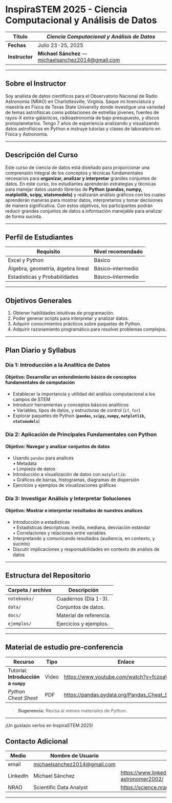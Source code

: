 <!-- README.md -->
# InspiraSTEM 2025 - Ciencia Computacional y Análisis de Datos 

| **Título** | *Ciencia Computacional y Análisis de Datos* |
|------------|---------------------------------------------|
| **Fechas** | Julio 23-25, 2025 |
| **Instructor** | **Michael Sánchez** — michaelsanchez2014@gmail.com |

---

## Sobre el Instructor  
Soy analista de datos científicos para el Observatorio Nacional de Radio Astronomía (NRAO) en Charlottesville, Virginia. Saque mi licenciatura y maestría en Física de Texas State University donde investigue una variedad de temas astrofísicas como poblaciones de estrellas jóvenes, fuentes de rayos-X extra-galácticos, radioastronomía de bajo presupuesto, y discos protoplanetarios. Tengo 7 años de experiencia analizando y visualizando datos astrofísicos en Python e instruye tutorías y clases de laboratorio en Física y Astronomía. 

---

## Descripción del Curso  
Este curso de ciencia de datos está diseñado para proporcionar una comprensión integral de los conceptos y técnicas fundamentales necesarios para **organizar, analizar y interpretar** grandes conjuntos de datos. En este curso, los estudiantes aprenderán estrategias y técnicas para manejar datos usando librerías de **Python (pandas, numpy, matplotlib, scipy, statsmodels)** y realizarán análisis gráficos con los cuales aprenderán maneras para mostrar datos, interpretarlos y tomar decisiones de manera significativa. Con estos objetivos, los participantes podrán reducir grandes conjuntos de datos a información manejable para analizar de forma sucinta.

---

## Perfil de Estudiantes  
| Requisito | Nivel recomendado |
|-----------|-------------------|
| Excel y Python | Básico |
| Álgebra, geometría, álgebra lineal | Básico–intermedio |
| Estadísticas y Probabilidades | Básico–Intermedio |

---

## Objetivos Generales  
1. Obtener habilidades intuitivas de programación.
2. Poder generar scripts para interpretar y analizar datos.
3. Adquirir conocimientos prácticos sobre paquetes de Python.  
4. Adquirir razonamiento programático para resolver problemas complejos.

---

## Plan Diario y Syllabus

### Día 1: Introducción a la Analítica de Datos
#### Objetivo: Desarrollar un entendimiento básico de conceptos fundamentales de computación
- Establecer la importancia y utilidad del análisis computacional a los campos de STEM<br>
- Introducir herramientas y conceptos básicos analíticos<br>
  • Variables, tipos de datos, y estructuras de control (`if`, `for`)<br>
- Explorar paquetes de Python (**`pandas`, `scipy`, `numpy`, `matplotlib`, `statsmodels`**)<br>

### Día 2: Aplicación de Principales Fundamentales con Python
#### Objetivo: Navegar y analizar conjuntos de datos
- Usando `pandas` para analices<br>
  • Metadata<br>
  • Limpieza de datos<br>
- Introducción a visualización de datos con `matplotlib`:<br>
  • Gráficos de barras, histogramas, diagramas de dispersión<br>
-	Ejercicios y ejemplos de visualizaciones gráficas<br>

### Día 3: Investigar Análisis y Interpretar Soluciones
#### Objetivo: Mostrar e interpretar resultados de nuestros analices
- Introducción a estadísticas<br>
  • Estadísticas descriptivas: media, mediana, desviación estándar<br>
  • Correlaciones y relaciones entre variables
- Interpretando y comunicando resultados (audiencia, en contexto, y sucinto)<br>
-	Discutir implicaciones y responsabilidades en contexto de análisis de datos<br>

---

## Estructura del Repositorio  

| Carpeta / archivo | Descripción |
|-------------------|-------------|
| `notebooks/` | Cuadernos (Día 1-3). |
| `data/` | Conjuntos de datos. |
| `docs/` | Material de referencia. |
| `ejemplos/` | Ejercicios y ejemplos. |

---

## Material de estudio pre-conferencia  

| Recurso | Tipo | Enlace |
|---------|------|--------|
| Tutorial: **Introducción a `numpy`** | Video | <https://www.youtube.com/watch?v=fczpaVSwGCA> |
| *Python Cheat Sheet* | PDF | <https://pandas.pydata.org/Pandas_Cheat_Sheet.pdf> |

> **Sugerencia:** Revisa al menos materiales de Python.

---

¡Un gustazo verlos en InspiraSTEM 2025!

## Contacto Adicional

| Medio | Nombre de Usuario | Enlace |
|---------|------|--------|
| email | michaelsanchez2014@gmail.com |  |
| LinkedIn | Michael Sánchez | <https://www.linkedin.com/in/michael-s%C3%A1nchez-astronomer2002/> |
| NRAO | Scientific Data Analyst | <https://science.nrao.edu/facilities/alma/ALMApeople/naascstaff> |
---
